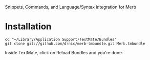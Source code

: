 Snippets, Commands, and Language/Syntax integration for Merb

Installation
============

    cd "~/Library/Application Support/TextMate/Bundles"
    git clone git://github.com/drnic/merb-tmbundle.git Merb.tmbundle

Inside TextMate, click on Reload Bundles and you're done.
